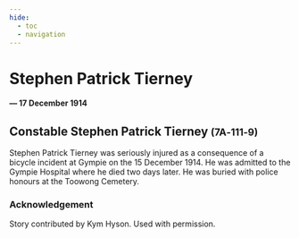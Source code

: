 ```yaml
---
hide:
  - toc
  - navigation 
---
```


# Stephen Patrick Tierney


**— 17 December 1914**

## Constable Stephen Patrick Tierney <small>(7A‑111‑9)</small>

Stephen Patrick Tierney was seriously injured as a consequence of a bicycle incident at Gympie on the 15 December 1914. He was admitted to the Gympie Hospital where he died two days later. He was buried with police honours at the Toowong Cemetery.
 
### Acknowledgement

Story contributed by Kym Hyson. Used with permission.
